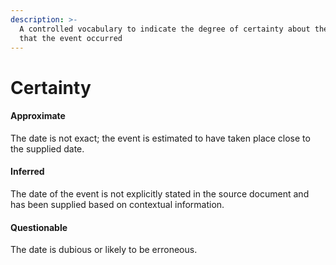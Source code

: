 ```yaml
---
description: >-
  A controlled vocabulary to indicate the degree of certainty about the date
  that the event occurred
---
```


# Certainty

#### Approximate

The date is not exact; the event is estimated to have taken place close to the supplied date.

#### Inferred

The date of the event is not explicitly stated in the source document and has been supplied based on contextual information.

#### Questionable

The date is dubious or likely to be erroneous.
